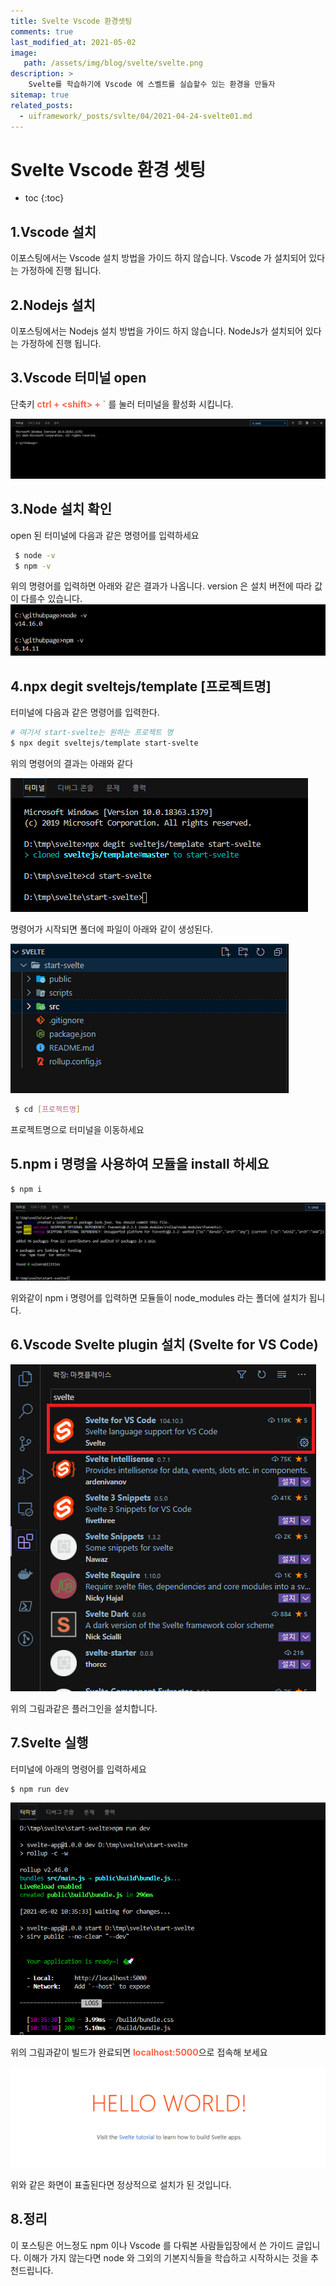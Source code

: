 ```yaml
---
title: Svelte Vscode 환경셋팅
comments: true
last_modified_at: 2021-05-02
image: 
   path: /assets/img/blog/svelte/svelte.png
description: >
    Svelte를 학습하기에 Vscode 에 스벨트를 실습할수 있는 환경을 만들자
sitemap: true
related_posts:
  - uiframework/_posts/svlte/04/2021-04-24-svelte01.md
---
```


# Svelte Vscode 환경 셋팅

* toc
{:toc}


## 1.Vscode 설치 
이포스팅에서는 Vscode 설치 방법을 가이드 하지 않습니다. Vscode 가 설치되어 있다는 가정하에 진행 됩니다. 

## 2.Nodejs 설치 
이포스팅에서는 Nodejs 설치 방법을 가이드 하지 않습니다. NodeJs가 설치되어 있다는 가정하에 진행 됩니다. 

## 3.Vscode 터미널 open
단축키 <b style="color:tomato">ctrl + \<shift\> + `</b> 를 눌러 터미널을 활성화 시킵니다. 

![terminal](/assets/img/blog/svelte/2021/05/01.PNG "terminal")

## 3.Node 설치 확인
open 된 터미널에 다음과 같은 명령어를 입력하세요

```bash
 $ node -v
 $ npm -v
```
위의 명령어를 입력하면 아래와 같은 결과가 나옵니다. version 은 설치 버전에 따라 값이 다를수 있습니다.
![node v](/assets/img/blog/svelte/2021/05/02.PNG "node v")

## 4.npx degit sveltejs/template [프로젝트명]
터미널에 다음과 같은 명령어를 입력한다.

```bash
# 여기서 start-svelte는 원하는 프로젝트 명
$ npx degit sveltejs/template start-svelte
```

위의 명령어의 결과는 아래와 같다 

![npx](/assets/img/blog/svelte/2021/05/03.PNG "npx")

명령어가 시작되면 폴더에 파일이 아래와 같이 생성된다.

![svelte](/assets/img/blog/svelte/2021/05/04.PNG "svelte")

```bash
 $ cd [프로젝트명]
```

프로젝트명으로 터미널을 이동하세요

## 5.npm i 명령을 사용하여 모듈을 install 하세요
```bash
$ npm i
```
![svelte](/assets/img/blog/svelte/2021/05/05.PNG "svelte")

위와같이 npm i 명령어를 입력하면 모듈들이 node_modules 라는 폴더에 설치가 됩니다. 


## 6.Vscode Svelte plugin 설치 (Svelte for VS Code)
![svelte](/assets/img/blog/svelte/2021/05/06.PNG "svelte")

위의 그림과같은 플러그인을 설치합니다.


## 7.Svelte 실행 
터미널에 아래의 명령어를 입력하세요

```bash
$ npm run dev
```
![svelte](/assets/img/blog/svelte/2021/05/07.PNG "svelte")

위의 그림과같이 빌드가 완료되면
<b style="color:tomato">localhost:5000</b>으로 접속해 보세요 

![svelte](/assets/img/blog/svelte/2021/05/08.PNG "svelte")

위와 같은 화면이 표출된다면 정상적으로 설치가 된 것입니다.



## 8.정리
이 포스팅은 어느정도 npm 이나 Vscode 를 다뤄본 사람들입장에서 쓴 가이드 글입니다. 이해가 가지 않는다면 node 와 그외의 기본지식들을 학습하고 시작하시는 것을 추천드립니다.